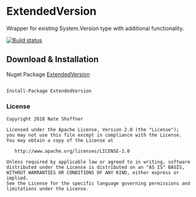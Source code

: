 ExtendedVersion
====================

Wrapper for existing System.Version type with additional functionality.

[![Build status](https://ci.appveyor.com/api/projects/status/3pwbphfts68hla63?svg=true)](https://ci.appveyor.com/project/NateShoffner/extendedversion)

## Download & Installation
Nuget Package [ExtendedVersion](https://www.nuget.org/packages/ExtendedVersion/)

```

Install-Package ExtendedVersion

```

 ### License ###

    Copyright 2018 Nate Shoffner

    Licensed under the Apache License, Version 2.0 (the "License");
    you may not use this file except in compliance with the License.
    You may obtain a copy of the License at

       http://www.apache.org/licenses/LICENSE-2.0

    Unless required by applicable law or agreed to in writing, software
    distributed under the License is distributed on an "AS IS" BASIS,
    WITHOUT WARRANTIES OR CONDITIONS OF ANY KIND, either express or implied.
    See the License for the specific language governing permissions and
    limitations under the License.